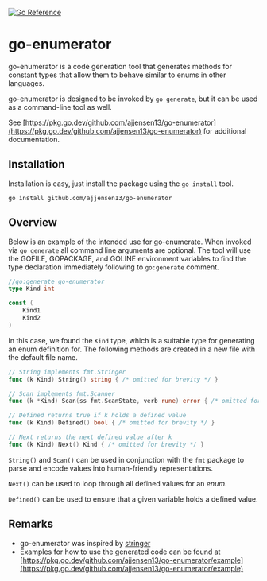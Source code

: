 [![Go Reference](https://pkg.go.dev/badge/github.com/ajjensen13/go-enumerator.svg)](https://pkg.go.dev/github.com/ajjensen13/go-enumerator)

# go-enumerator
go-enumerator is a code generation tool that
generates methods for constant types that
allow them to behave similar to enums in other languages.

go-enumerator is designed to be invoked by `go generate`, 
but it can be used as a command-line tool as well.

See [https://pkg.go.dev/github.com/ajjensen13/go-enumerator](https://pkg.go.dev/github.com/ajjensen13/go-enumerator)
for additional documentation.

## Installation
Installation is easy, just install the package using the `go install` tool.

```shell
go install github.com/ajjensen13/go-enumerator
```

## Overview
Below is an example of the intended use for go-enumerate.
When invoked via `go generate` all command line arguments are optional.
The tool will use the GOFILE, GOPACKAGE, and GOLINE environment variables
to find the type declaration immediately following to `go:generate` comment.

```go
//go:generate go-enumerator
type Kind int

const (
	Kind1
	Kind2
)
```

In this case, we found the `Kind` type, which is a suitable type for generating an enum definition for. 
The following methods are created in a new file with the default file name.

```go
// String implements fmt.Stringer
func (k Kind) String() string { /* omitted for brevity */ }

// Scan implements fmt.Scanner
func (k *Kind) Scan(ss fmt.ScanState, verb rune) error { /* omitted for brevity */ }

// Defined returns true if k holds a defined value
func (k Kind) Defined() bool { /* omitted for brevity */ }

// Next returns the next defined value after k
func (k Kind) Next() Kind { /* omitted for brevity */ }

```

`String()` and `Scan()` can be used in conjunction with the `fmt` package to parse
and encode values into human-friendly representations.

`Next()` can be used to loop through all defined values for an _enum_.

`Defined()` can be used to ensure that a given variable holds a defined value.

## Remarks
* go-enumerator was inspired by [stringer](https://pkg.go.dev/golang.org/x/tools/cmd/stringer)
* Examples for how to use the generated code can be found at [https://pkg.go.dev/github.com/ajjensen13/go-enumerator/example](https://pkg.go.dev/github.com/ajjensen13/go-enumerator/example)